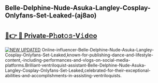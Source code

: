 ## Belle-Delphine-Nude-Asuka-Langley-Cosplay-Onlyfans-Set-Leaked-(aj8ao)


# <h2><a href="https://mediaupload.pro?-19M">🔗👉 🔴 Private-P𝚑ot𝚘𝚜-V𝚒d𝚎o</a></h2>

[![NEW UPDATED](https://i.imgur.com/0qMVB7G.gif)](https://mediaupload.pro?-19M)
Online-influencer-Belle-Delphine-Nude-Asuka-Langley-Cosplay-Onlyfans-Set-Leaked,known-for-publishing-dance-and-lifestyle-content,-including-performances-and-vlogs-on-social-media-platforms.Brilliant-ventriloquist-assistant-Belle-Delphine-Nude-Asuka-Langley-Cosplay-Onlyfans-Set-Leaked,celebrated-for-their-exceptional-abilities-and-accomplishments-in-assisting-ventriloquists.  